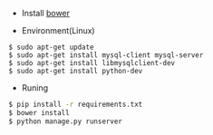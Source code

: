 

* Install [bower](http://bower.io/)

* Environment(Linux)

```
$ sudo apt-get update
$ sudo apt-get install mysql-client mysql-server
$ sudo apt-get install libmysqlclient-dev
$ sudo apt-get install python-dev
```

* Runing

```bash
$ pip install -r requirements.txt
$ bower install
$ python manage.py runserver
```





